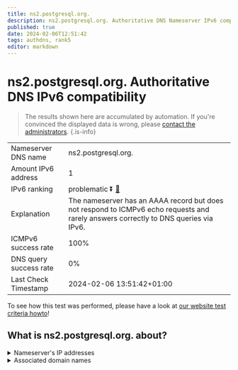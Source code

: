 ```yaml
---
title: ns2.postgresql.org.
description: ns2.postgresql.org. Authoritative DNS Nameserver IPv6 compatibility
published: true
date: 2024-02-06T12:51:42
tags: authdns, rank5
editor: markdown
---
```


# ns2.postgresql.org. Authoritative DNS IPv6 compatibility

> The results shown here are accumulated by automation. If you're convinced the displayed data is wrong, please [contact the administrators](/howto/chat). 
{.is-info}




|   |   |
| - | - |
| Nameserver DNS name | ns2.postgresql.org.
| Amount IPv6 address | 1
| IPv6 ranking | problematic :arrow_double_down: [🔗](/howto/ranking) |
| Explanation | The nameserver has an AAAA record but does not respond to ICMPv6 echo requests and rarely answers correctly to DNS queries via IPv6. |
| ICMPv6 success rate | 100%|
| DNS query success rate | 0% |
| Last Check Timestamp | 2024-02-06 13:51:42+01:00 |

To see how this test was performed, please have a look at [our website test criteria howto](/howto/testcriteria/authdns)!


## What is ns2.postgresql.org. about?




<details>
<summary>Nameserver's IP addresses</summary>

2001:4800:3e1:1::199

</details>



<details>
<summary>Associated domain names</summary>

www.postgresql.org

</details>
